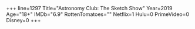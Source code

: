 +++
line=1297
Title="Astronomy Club: The Sketch Show"
Year=2019
Age="18+"
IMDb="6.9"
RottenTomatoes=""
Netflix=1
Hulu=0
PrimeVideo=0
Disney=0
+++

